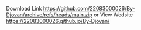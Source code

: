 Download Link https://github.com/22083000026/By-Djovan/archive/refs/heads/main.zip
or View Wedsite https://22083000026.github.io/By-Djovan/
